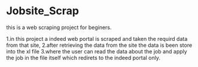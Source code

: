 # Jobsite_Scrap
this is a web scraping project for beginers.

1.in this project a indeed web portal is scraped and taken the requird data from that site,
2.after retrieving the data from the site the data is been store into the xl file 
3.where the user can read the data about the job and apply the job in the file itself which redirets to the indeed portal only.
